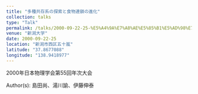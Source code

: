 ```yaml
---
title: "多種共存系の探索と食物連鎖の進化"
collection: talks
type: "Talk"
permalink: /talks/2000-09-22-25-%E5%A4%9A%E7%A8%AE%E5%85%B1%E5%AD%98%E7%B3%BB%E3%81%AE%E6%8E%A2%E7%B4%A2%E3%81%A8%E9%A3%9F%E7%89%A9%E9%80%A3%E9%8E%96%E3%81%AE%E9%80%B2%E5%8C%96
venue: "新潟大学"
date: 2000-09-22-25
location: "新潟市西区五十嵐"
latitude: "37.8677088"
longitude: "138.9418977"
---
```


2000年日本物理学会第55回年次大会

Author(s): 島田尚、湯川諭、伊藤伸泰
